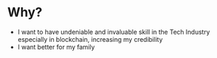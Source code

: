 # Why?

- I want to have undeniable and invaluable skill in the Tech Industry especially in blockchain, increasing my credibility 
- I want better for my family
